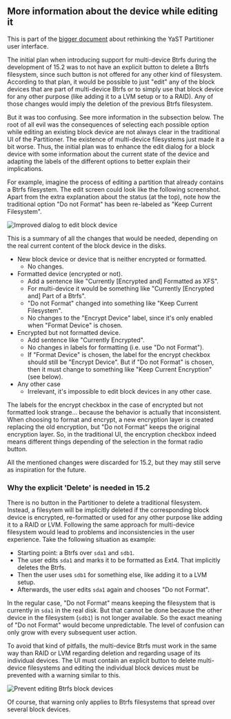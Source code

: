 ## More information about the device while editing it

This is part of the [bigger document](../../partitioner_ui.md) about rethinking the YaST Partitioner
user interface.

The initial plan when introducing support for multi-device Btrfs during the development of 15.2 was
to not have an explicit button to delete a Btrfs filesystem, since such button is not offered for
any other kind of filesystem. According to that plan, it would be possible to just "edit" any of
the block devices that are part of multi-device Btrfs or to simply use that block device for any
other purpose (like adding it to a LVM setup or to a RAID). Any of those changes would imply the
deletion of the previous Btrfs filesystem.

But it was too confusing. See more information in the subsection below. The root of all evil was
the consequences of selecting each possible option while editing an existing block device are not
always clear in the traditional UI of the Partitioner. The existence of multi-device filesystems
just made it a bit worse. Thus, the initial plan was to enhance the edit dialog for a block device
with some information about the current state of the device and adapting the labels of the different
options to better explain their implications.

For example, imagine the process of editing a partition that already contains a Btrfs filesystem.
The edit screen could look like the following screenshot.  Apart from the extra explanation about
the status (at the top), note how the traditional option "Do not Format" has been re-labeled as
"Keep Current Filesystem".

![Improved dialog to edit block device](../img/edit_btrfs_part.png)

This is a summary of all the changes that would be needed, depending on the real current content of
the block device in the disks.

- New block device or device that is neither encrypted or formatted.
  - No changes.
- Formatted device (encrypted or not).
  - Add a sentence like "Currently [Encrypted and] Formatted as XFS".
  - For multi-device it would be something like "Currently [Encrypted and] Part of a Btrfs".
  - "Do not Format" changed into something like "Keep Current Filesystem".
  - No changes to the "Encrypt Device" label, since it's only enabled when
  "Format Device" is chosen.
- Encrypted but not formatted device.
  - Add sentence like "Currently Encrypted".
  - No changes in labels for formatting (i.e. use "Do not Format").
  - If "Format Device" is chosen, the label for the encrypt checkbox should
  still be "Encrypt Device". But if "Do not Format" is chosen, then it must
  change to something like "Keep Current Encryption" (see below).
- Any other case
  - Irrelevant, it's impossible to edit block devices in any other case.

The labels for the encrypt checkbox in the case of encrypted but not formatted look strange...
because the behavior is actually that inconsistent. When choosing to format and encrypt, a new
encryption layer is created replacing the old encryption, but "Do not Format" keeps the original
encryption layer. So, in the traditional UI, the encryption checkbox indeed means different things
depending of the selection in the format radio button.

All the mentioned changes were discarded for 15.2, but they may still serve as inspiration for the
future.

### Why the explicit 'Delete' is needed in 15.2

There is no button in the Partitioner to delete a traditional filesystem.  Instead, a filesytem will
be implicitly deleted if the corresponding block device is encrypted, re-formatted or used for any
other purpose like adding it to a RAID or LVM. Following the same approach for multi-device
filesystem would lead to problems and inconsistencies in the user experience. Take the following
situation as example:

* Starting point: a Btrfs over `sda1` and `sdb1`.
* The user edits `sda1` and marks it to be formatted as Ext4. That implicitly deletes the Btrfs.
* Then the user uses `sdb1` for something else, like adding it to a LVM setup.
* Afterwards, the user edits `sda1` again and chooses "Do not Format".

In the regular case, "Do not Format" means keeping the filesystem that is currently in `sda1` in the
real disk. But that cannot be done because the other device in the filesystem (`sdb1`) is not longer
available. So the exact meaning of "Do not Format" would become unpredictable. The level of
confusion can only grow with every subsequent user action.

To avoid that kind of pitfalls, the multi-device Btrfs must work in the same way than RAID or LVM
regarding deletion and regarding usage of its individual devices. The UI must contain an explicit
button to delete multi-device filesystems and editing the individual block devices must be prevented
with a warning similar to this.

![Prevent editing Btrfs block devices](../img/no_edit_warning.png)

Of course, that warning only applies to Btrfs filesystems that spread over several block devices.

